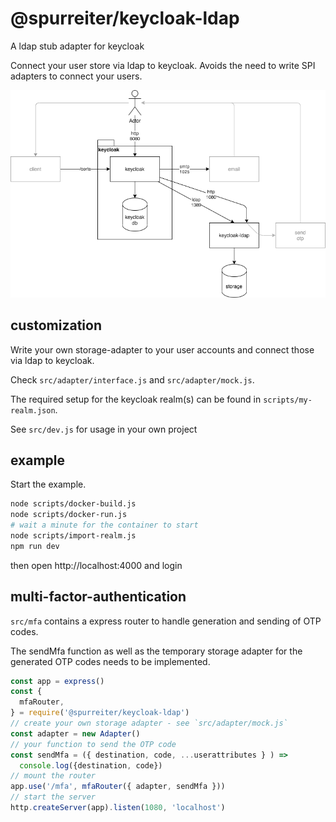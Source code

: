 # @spurreiter/keycloak-ldap

A ldap stub adapter for keycloak

Connect your user store via ldap to keycloak.
Avoids the need to write SPI adapters to connect your users.

![overview](./overview.drawio.png)

## customization

Write your own storage-adapter to your user accounts and connect those via ldap to keycloak.

Check `src/adapter/interface.js` and `src/adapter/mock.js`. 

The required setup for the keycloak realm(s) can be found in `scripts/my-realm.json`.

See `src/dev.js` for usage in your own project

## example

Start the example. 

```sh
node scripts/docker-build.js
node scripts/docker-run.js
# wait a minute for the container to start
node scripts/import-realm.js
npm run dev
```

then open http://localhost:4000 and login


## multi-factor-authentication 

`src/mfa` contains a express router to handle generation and sending of OTP codes. 

The sendMfa function as well as the temporary storage adapter for the generated OTP codes needs to be implemented. 

```js
const app = express()
const {
  mfaRouter,
} = require('@spurreiter/keycloak-ldap')
// create your own storage adapter - see `src/adapter/mock.js`
const adapter = new Adapter()
// your function to send the OTP code
const sendMfa = ({ destination, code, ...userattributes } ) => 
  console.log({destination, code})
// mount the router
app.use('/mfa', mfaRouter({ adapter, sendMfa }))
// start the server
http.createServer(app).listen(1080, 'localhost')
```





